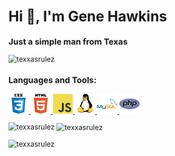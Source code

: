 <h1>Hi 👋, I'm Gene Hawkins</h1>
<h3>Just a simple man from Texas</h3>

<p align="left"> <img src="https://komarev.com/ghpvc/?username=texxasrulez&label=Profile%20views&color=0e75b6&style=flat" alt="texxasrulez" /> </p>

<h3 align="left">Languages and Tools:</h3>
<p align="left"> <a href="https://www.w3schools.com/css/" target="_blank" rel="noreferrer"> <img src="https://raw.githubusercontent.com/devicons/devicon/master/icons/css3/css3-original-wordmark.svg" alt="css3" width="40" height="40"/> </a> <a href="https://www.w3.org/html/" target="_blank" rel="noreferrer"> <img src="https://raw.githubusercontent.com/devicons/devicon/master/icons/html5/html5-original-wordmark.svg" alt="html5" width="40" height="40"/> </a> <a href="https://developer.mozilla.org/en-US/docs/Web/JavaScript" target="_blank" rel="noreferrer"> <img src="https://raw.githubusercontent.com/devicons/devicon/master/icons/javascript/javascript-original.svg" alt="javascript" width="40" height="40"/> </a> <a href="https://www.linux.org/" target="_blank" rel="noreferrer"> <img src="https://raw.githubusercontent.com/devicons/devicon/master/icons/linux/linux-original.svg" alt="linux" width="40" height="40"/> </a> <a href="https://www.mysql.com/" target="_blank" rel="noreferrer"> <img src="https://raw.githubusercontent.com/devicons/devicon/master/icons/mysql/mysql-original-wordmark.svg" alt="mysql" width="40" height="40"/> </a> <a href="https://www.php.net" target="_blank" rel="noreferrer"> <img src="https://raw.githubusercontent.com/devicons/devicon/master/icons/php/php-original.svg" alt="php" width="40" height="40"/> </a> </p>

<p><img align="left" src="https://github-readme-stats.vercel.app/api/top-langs?username=texxasrulez&show_icons=true&locale=en&layout=compact" alt="texxasrulez" /></p>

<p>&nbsp;<img align="center" src="https://github-readme-stats.vercel.app/api?username=texxasrulez&show_icons=true&locale=en" alt="texxasrulez" /></p>

<p><img align="center" src="https://github-readme-streak-stats.herokuapp.com/?user=texxasrulez&" alt="texxasrulez" /></p>
